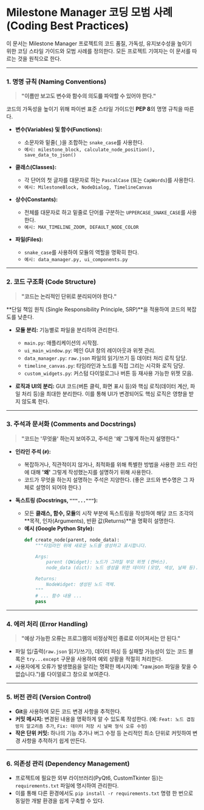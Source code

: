 # Milestone Manager 코딩 모범 사례 (Coding Best Practices)

이 문서는 Milestone Manager 프로젝트의 코드 품질, 가독성, 유지보수성을 높이기 위한 코딩 스타일 가이드와 모범 사례를 정의한다. 모든 프로젝트 기여자는 이 문서를 따르는 것을 원칙으로 한다.

---

### 1. 명명 규칙 (Naming Conventions)

> **"이름만 보고도 변수와 함수의 의도를 파악할 수 있어야 한다."**

코드의 가독성을 높이기 위해 파이썬 표준 스타일 가이드인 **PEP 8**의 명명 규칙을 따른다.

* **변수(Variables) 및 함수(Functions):**
  * 소문자와 밑줄(`_`)을 조합하는 `snake_case`를 사용한다.
  * `예시: milestone_block, calculate_node_position(), save_data_to_json()`

* **클래스(Classes):**
  * 각 단어의 첫 글자를 대문자로 하는 `PascalCase` (또는 `CapWords`)를 사용한다.
  * `예시: MilestoneBlock, NodeDialog, TimelineCanvas`

* **상수(Constants):**
  * 전체를 대문자로 하고 밑줄로 단어를 구분하는 `UPPERCASE_SNAKE_CASE`를 사용한다.
  * `예시: MAX_TIMELINE_ZOOM, DEFAULT_NODE_COLOR`

* **파일(Files):**
  * `snake_case`를 사용하여 모듈의 역할을 명확히 한다.
  * `예시: data_manager.py, ui_components.py`

---

### 2. 코드 구조화 (Code Structure)

> **"코드는 논리적인 단위로 분리되어야 한다."**

**단일 책임 원칙 (Single Responsibility Principle, SRP)**을 적용하여 코드의 복잡도를 낮춘다.

* **모듈 분리:** 기능별로 파일을 분리하여 관리한다.
  * `main.py`: 애플리케이션의 시작점.
  * `ui_main_window.py`: 메인 GUI 창의 레이아웃과 위젯 관리.
  * `data_manager.py`: `raw.json` 파일의 읽기/쓰기 등 데이터 처리 로직 담당.
  * `timeline_canvas.py`: 타임라인과 노드를 직접 그리는 시각화 로직 담당.
  * `custom_widgets.py`: 커스텀 다이얼로그나 버튼 등 재사용 가능한 위젯 모음.

* **로직과 UI의 분리:** GUI 코드(버튼 클릭, 화면 표시 등)와 핵심 로직(데이터 계산, 파일 처리 등)을 최대한 분리한다. 이를 통해 UI가 변경되어도 핵심 로직은 영향을 받지 않도록 한다.

---

### 3. 주석과 문서화 (Comments and Docstrings)

> **"코드는 '무엇을' 하는지 보여주고, 주석은 '왜' 그렇게 하는지 설명한다."**

* **인라인 주석 (`#`):**
  * 복잡하거나, 직관적이지 않거나, 최적화를 위해 특별한 방법을 사용한 코드 라인에 대해 **'왜'** 그렇게 작성했는지를 설명하기 위해 사용한다.
  * 코드가 무엇을 하는지 설명하는 주석은 지양한다. (좋은 코드와 변수명은 그 자체로 설명이 되어야 한다.)

* **독스트링 (Docstrings, `"""..."""`):**
  * 모든 **클래스, 함수, 모듈**의 시작 부분에 독스트링을 작성하여 해당 코드 조각의 **목적, 인자(Arguments), 반환 값(Returns)**을 명확히 설명한다.
  * **예시 (Google Python Style):**
    ```python
    def create_node(parent, node_data):
        """타임라인 위에 새로운 노드를 생성하고 표시합니다.
    
        Args:
            parent (QWidget): 노드가 그려질 부모 위젯 (캔버스).
            node_data (dict): 노드 생성을 위한 데이터 (모양, 색상, 날짜 등).
    
        Returns:
            NodeWidget: 생성된 노드 객체.
        """
        # ... 함수 내용 ...
        pass
    ```

---

### 4. 에러 처리 (Error Handling)

> **"예상 가능한 오류는 프로그램의 비정상적인 종료로 이어져서는 안 된다."**

* 파일 입/출력(`raw.json` 읽기/쓰기), 데이터 파싱 등 실패할 가능성이 있는 코드 블록은 `try...except` 구문을 사용하여 예외 상황을 적절히 처리한다.
* 사용자에게 오류가 발생했음을 알리는 명확한 메시지(예: "raw.json 파일을 찾을 수 없습니다.")를 다이얼로그 창으로 보여준다.

---

### 5. 버전 관리 (Version Control)

* **Git**을 사용하여 모든 코드 변경 사항을 추적한다.
* **커밋 메시지:** 변경된 내용을 명확하게 알 수 있도록 작성한다. (예: `Feat: 노드 겹침 방지 알고리즘 추가`, `Fix: 데이터 저장 시 날짜 형식 오류 수정`)
* **작은 단위 커밋:** 하나의 기능 추가나 버그 수정 등 논리적인 최소 단위로 커밋하여 변경 사항을 추적하기 쉽게 만든다.

---

### 6. 의존성 관리 (Dependency Management)

* 프로젝트에 필요한 외부 라이브러리(PyQt6, CustomTkinter 등)는 `requirements.txt` 파일에 명시하여 관리한다.
* 이를 통해 다른 환경에서도 `pip install -r requirements.txt` 명령 한 번으로 동일한 개발 환경을 쉽게 구축할 수 있다.

